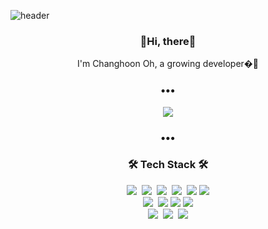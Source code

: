 ![header](https://capsule-render.vercel.app/api?type=slice&color=gradient&text=%20ChangHoonOH%20%20&height=200&fontSize=100)


<h3 align="center">👋Hi, there👋</h3>
 <p align="center"> I'm Changhoon Oh, a growing developer�🌱</p>
<!--   <h3 align="center">Back-End Developer : Chang Hoon👋</h3>
  <h3 align="center">😄 1995.04.29</h3>
   -->
<!--   [![Anurag's GitHub stats](https://github-readme-stats.vercel.app/api?username=ohchanghoon)](https://github.com/anuraghazra/github-readme-stats) -->
<!-- <a href="https://www.notion.so/lovelyoch/">
    <img
        src="http://img.shields.io/badge/-Notion-black?style=flat&logo=Notion&link=https://www.notion.so/lovelyoch/"
        style="height : auto; margin-left : 10px; margin-right : 10px;"/>
</a>   알고리즘 공부 -->

<h3 align="center">•••</h3>
<div align=center>
<a href="https://hits.seeyoufarm.com"><img src="https://hits.seeyoufarm.com/api/count/incr/badge.svg?url=https%3A%2F%2Fgithub.com%2Fgjbae1212%2Fhit-counter&count_bg=%2304BFC9&title_bg=%230808D5&icon=github.svg&icon_color=%23C2E51A&title=hits&edge_flat=false"/></a>  
  </div>
  <h3 align="center">•••</h3>
<h3 align="center">🛠 Tech Stack 🛠</h3>
<p align="center">  
<!--   
<img style="margin: 10px" src="https://profilinator.rishav.dev/skills-assets/css3-original-wordmark.svg" alt="CSS3" height="50" />  
<img style="margin: 10px" src="https://profilinator.rishav.dev/skills-assets/html5-original-wordmark.svg" alt="HTML5" height="50" />  
<img style="margin: 10px" src="https://profilinator.rishav.dev/skills-assets/javascript-original.svg" alt="JavaScript" height="50" />  
<img style="margin: 10px" src="https://profilinator.rishav.dev/skills-assets/typescript-original.svg" alt="TypeScript" height="50" />  
<img style="margin: 10px" src="https://profilinator.rishav.dev/skills-assets/mongodb-original-wordmark.svg" alt="MongoDB" height="50" />  
<img style="margin: 10px" src="https://profilinator.rishav.dev/skills-assets/nodejs-original-wordmark.svg" alt="Node.js" height="50" />   
<img style="margin: 10px" src="https://profilinator.rishav.dev/skills-assets/python-original.svg" alt="Python" height="50" />  
<img style="margin: 10px" src="https://profilinator.rishav.dev/skills-assets/express-original-wordmark.svg" alt="Express.js" height="50" />   
<img style="margin: 10px" src="https://profilinator.rishav.dev/skills-assets/mysql-original-wordmark.svg" alt="MySQL" height="50" />  
<img style="margin: 10px" src="https://profilinator.rishav.dev/skills-assets/amazonwebservices-original-wordmark.svg" alt="AWS" height="50" />  
<img style="margin: 10px" src="https://profilinator.rishav.dev/skills-assets/git-scm-icon.svg" alt="Git" height="50" />  
 -->
  <p align="center">
  <img src="https://img.shields.io/badge/-CSS-blue"/>&nbsp
  <img src="https://img.shields.io/badge/-HTML-orange"/>&nbsp
  <img src="https://img.shields.io/badge/-JAVASCRIPT-yellow"/>&nbsp
  <img src="https://img.shields.io/badge/-TYPESCRIPT-blue"/>&nbsp
  <img src="https://img.shields.io/badge/-Nodejs-yellow"/>
  <img src="https://img.shields.io/badge/-Express-yellow"/>
  <br>
  <img src="https://img.shields.io/badge/-JAVA-orange"/>&nbsp
  <img src="https://img.shields.io/badge/-MySQL-navy"/>
  <img src="https://img.shields.io/badge/-MariaDB-navy"/>
  <img src="https://img.shields.io/badge/-MongoDB-green"/>
  <br>
  <img src="https://img.shields.io/badge/-AWS-black"/>&nbsp
  <img src="https://img.shields.io/badge/-Git-black"/>&nbsp
   <img src="https://img.shields.io/badge/KakaoWork-white?logo=kakao&logoColor=yellow"/>
</p>



<!--
**ohchanghoon/ohchanghoon** is a ✨ _special_ ✨ repository because its `README.md` (this file) appears on your GitHub profile.

Here are some ideas to get you started:

- 🔭 I’m currently working on ...
- 🌱 I’m currently learning ...
- 👯 I’m looking to collaborate on ...
- 🤔 I’m looking for help with ...
- 💬 Ask me about ...
- 📫 How to reach me: ...
- 😄 Pronouns: ...
- ⚡ Fun fact: ...
-->
